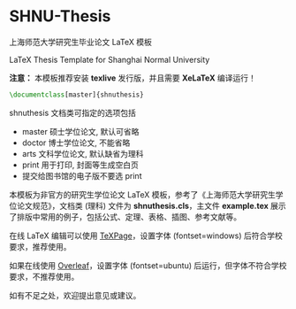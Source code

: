 # SHNU-Thesis

上海师范大学研究生毕业论文 LaTeX 模板

LaTeX Thesis Template for Shanghai Normal University

**注意：** 本模板推荐安装 **texlive** 发行版，并且需要 **XeLaTeX** 编译运行！

```tex
\documentclass[master]{shnuthesis}
```

shnuthesis 文档类可指定的选项包括
- master 硕士学位论文, 默认可省略
- doctor 博士学位论文, 不能省略
- arts 文科学位论文, 默认缺省为理科
- print 用于打印, 封面等生成空白页
- 提交给图书馆的电子版不要选 print


本模板为非官方的研究生学位论文 LaTeX 模板，参考了《上海师范大学研究生学位论文规范》，文档类 (理科) 文件为 **shnuthesis.cls**，主文件 **example.tex** 展示了排版中常用的例子，包括公式、定理、表格、插图、参考文献等。

在线 LaTeX 编辑可以使用 [TeXPage](https://www.texpage.com/)，设置字体 (fontset=windows) 后符合学校要求，推荐使用。

如果在线使用 [Overleaf](https://www.overleaf.com/)，设置字体 (fontset=ubuntu) 后运行，但字体不符合学校要求，不推荐使用。

如有不足之处，欢迎提出意见或建议。
